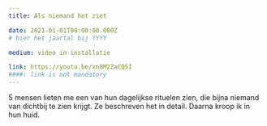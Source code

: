 ```yaml
---
title: Als niemand het ziet

date: 2021-01-01T00:00:00.000Z
# hier het jaartal bij YYYY

medium: video in installatie

link: https://youtu.be/xn8M2ZaCQ5I
####: link is not mandatory
---
```

5 mensen lieten me een van hun dagelijkse rituelen zien, die bijna niemand van dichtbij te zien krijgt. Ze beschreven het in detail. Daarna kroop ik in hun huid. 


